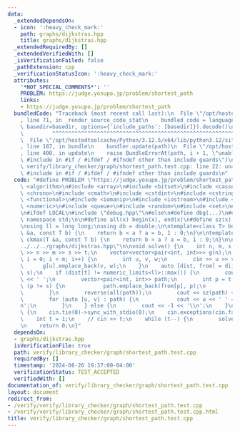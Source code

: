 ```yaml
---
data:
  _extendedDependsOn:
  - icon: ':heavy_check_mark:'
    path: graphs/dijkstras.hpp
    title: graphs/dijkstras.hpp
  _extendedRequiredBy: []
  _extendedVerifiedWith: []
  _isVerificationFailed: false
  _pathExtension: cpp
  _verificationStatusIcon: ':heavy_check_mark:'
  attributes:
    '*NOT_SPECIAL_COMMENTS*': ''
    PROBLEM: https://judge.yosupo.jp/problem/shortest_path
    links:
    - https://judge.yosupo.jp/problem/shortest_path
  bundledCode: "Traceback (most recent call last):\n  File \"/opt/hostedtoolcache/Python/3.12.5/x64/lib/python3.12/site-packages/onlinejudge_verify/documentation/build.py\"\
    , line 71, in _render_source_code_stat\n    bundled_code = language.bundle(stat.path,\
    \ basedir=basedir, options={'include_paths': [basedir]}).decode()\n          \
    \         ^^^^^^^^^^^^^^^^^^^^^^^^^^^^^^^^^^^^^^^^^^^^^^^^^^^^^^^^^^^^^^^^^^^^^^^^^^^^^^^^^\n\
    \  File \"/opt/hostedtoolcache/Python/3.12.5/x64/lib/python3.12/site-packages/onlinejudge_verify/languages/cplusplus.py\"\
    , line 187, in bundle\n    bundler.update(path)\n  File \"/opt/hostedtoolcache/Python/3.12.5/x64/lib/python3.12/site-packages/onlinejudge_verify/languages/cplusplus_bundle.py\"\
    , line 400, in update\n    raise BundleErrorAt(path, i + 1, \"unable to process\
    \ #include in #if / #ifdef / #ifndef other than include guards\")\nonlinejudge_verify.languages.cplusplus_bundle.BundleErrorAt:\
    \ verify/library_checker/graph/shortest_path.test.cpp: line 22: unable to process\
    \ #include in #if / #ifdef / #ifndef other than include guards\n"
  code: "#define PROBLEM \"https://judge.yosupo.jp/problem/shortest_path\"\n\n#include\
    \ <algorithm>\n#include <array>\n#include <bitset>\n#include <cassert>\n#include\
    \ <chrono>\n#include <cmath>\n#include <cstdint>\n#include <cstring>\n#include\
    \ <functional>\n#include <iomanip>\n#include <iostream>\n#include <map>\n#include\
    \ <numeric>\n#include <queue>\n#include <random>\n#include <set>\n#include <vector>\n\
    \n#ifdef LOCAL\n#include \"debug.hpp\"\n#else\n#define dbg(...)\n#endif\n\nusing\
    \ namespace std;\n\n#define all(x) begin(x), end(x)\n#define sz(x) int(size(x))\n\
    \nusing ll = long long;\nusing db = double;\n\ntemplate<class T> bool ckmin(T\
    \ &a, const T b) {\n    return b < a ? a = b, 1 : 0;\n}\n\ntemplate<class T> bool\
    \ ckmax(T &a, const T b) {\n    return b > a ? a = b, 1 : 0;\n}\n\n#include \"\
    ../../../graphs/dijkstras.hpp\"\n\nvoid solve() {\n    int n, m, s, t;\n    cin\
    \ >> n >> m >> s >> t;\n    vector<vector<pair<int, int>>> g(n);\n    for (int\
    \ i = 0; i < m; i++) {\n        int u, v, w;\n        cin >> u >> v >> w;\n  \
    \      g[u].emplace_back(v, w);\n    }\n    auto [dist, from] = dijkstras<ll>(g,\
    \ s);\n    if (dist[t] != numeric_limits<ll>::max()) {\n        cout << dist[t]\
    \ << ' ';\n        vector<pair<int, int>> path;\n        int p = t;\n        while\
    \ (p != s) {\n            path.emplace_back(from[p], p);\n            p = from[p];\n\
    \        }\n        reverse(all(path));\n        cout << sz(path) << '\\n';\n\
    \        for (auto [u, v] : path) {\n            cout << u << ' ' << v << '\\\
    n';\n        }\n    } else {\n        cout << -1 << '\\n';\n    }\n}\n\nint main()\
    \ {\n    cin.tie(0)->sync_with_stdio(0);\n    cin.exceptions(cin.failbit);\n\n\
    \    int t = 1;\n    // cin >> t;\n    while (t--) {\n        solve();\n    }\n\
    \n    return 0;\n}"
  dependsOn:
  - graphs/dijkstras.hpp
  isVerificationFile: true
  path: verify/library_checker/graph/shortest_path.test.cpp
  requiredBy: []
  timestamp: '2024-08-26 19:37:00-04:00'
  verificationStatus: TEST_ACCEPTED
  verifiedWith: []
documentation_of: verify/library_checker/graph/shortest_path.test.cpp
layout: document
redirect_from:
- /verify/verify/library_checker/graph/shortest_path.test.cpp
- /verify/verify/library_checker/graph/shortest_path.test.cpp.html
title: verify/library_checker/graph/shortest_path.test.cpp
---
```


